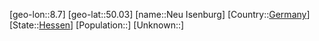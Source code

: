 ﻿---
location: [50.03,8.7]
type: City
tags:
- geo/City


SpocWebEntityId: 32798
isDeleted: false
confidential: public

---
[geo-lon::8.7]
[geo-lat::50.03]
[name::Neu Isenburg]
[Country::[Germany](geo/Continent/Europe/Germany.md)]
[State::[Hessen](geo/Continent/Europe/Germany/Hessen.md)]
[Population::]
[Unknown::]

